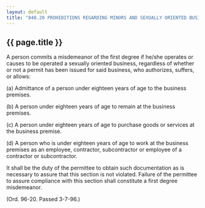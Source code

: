 ---
layout: default 
title: "840.20 PROHIBITIONS REGARDING MINORS AND SEXUALLY ORIENTED BUSINESSES."---

{{ page.title }}
----------------

A person commits a misdemeanor of the first degree if he/she operates or
causes to be operated a sexually oriented business, regardless of
whether or not a permit has been issued for said business, who
authorizes, suffers, or allows:

​(a) Admittance of a person under eighteen years of age to the business
premises.

​(b) A person under eighteen years of age to remain at the business
premises.

​(c) A person under eighteen years of age to purchase goods or services
at the business premise.

​(d) A person who is under eighteen years of age to work at the business
premises as an employee, contractor, subcontractor or employee of a
contractor or subcontractor.

It shall be the duty of the permittee to obtain such documentation as is
necessary to assure that this section is not violated. Failure of the
permittee to assure compliance with this section shall constitute a
first degree misdemeanor.

(Ord. 96-20. Passed 3-7-96.)
